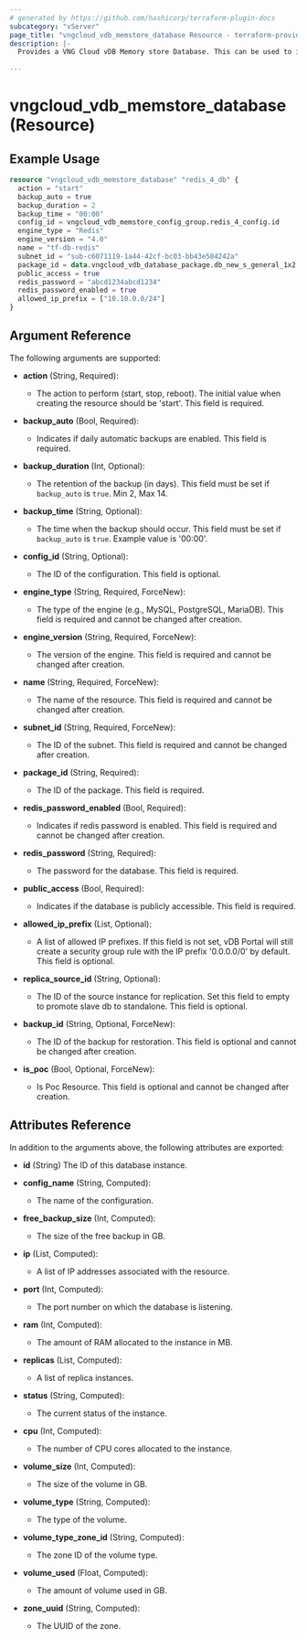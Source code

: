 ```yaml
---
# generated by https://github.com/hashicorp/terraform-plugin-docs
subcategory: "vServer"
page_title: "vngcloud_vdb_memstore_database Resource - terraform-provider-vngcloud"
description: |-
  Provides a VNG Cloud vDB Memory store Database. This can be used to import, create, modify, and delete.
  
---
```


# vngcloud_vdb_memstore_database (Resource)



## Example Usage

```terraform
resource "vngcloud_vdb_memstore_database" "redis_4_db" {
  action = "start"
  backup_auto = true
  backup_duration = 2
  backup_time = "00:00"
  config_id = vngcloud_vdb_memstore_config_group.redis_4_config.id
  engine_type = "Redis"
  engine_version = "4.0"
  name = "tf-db-redis"
  subnet_id = "sub-c6071119-1a44-42cf-bc03-bb43e584242a"
  package_id = data.vngcloud_vdb_database_package.db_new_s_general_1x2.id
  public_access = true
  redis_password = "abcd1234abcd1234"
  redis_password_enabled = true
  allowed_ip_prefix = ["10.10.0.0/24"]
}
```

## Argument Reference

The following arguments are supported:

- **action** (String, Required):
    - The action to perform (start, stop, reboot). The initial value when creating the resource should be 'start'. This field is required.

- **backup_auto** (Bool, Required):
    - Indicates if daily automatic backups are enabled. This field is required.

- **backup_duration** (Int, Optional):
    - The retention of the backup (in days). This field must be set if `backup_auto` is `true`. Min 2, Max 14.

- **backup_time** (String, Optional):
    - The time when the backup should occur. This field must be set if `backup_auto` is `true`. Example value is '00:00'.

- **config_id** (String, Optional):
    - The ID of the configuration. This field is optional.

- **engine_type** (String, Required, ForceNew):
    - The type of the engine (e.g., MySQL, PostgreSQL, MariaDB). This field is required and cannot be changed after creation.

- **engine_version** (String, Required, ForceNew):
    - The version of the engine. This field is required and cannot be changed after creation.

- **name** (String, Required, ForceNew):
    - The name of the resource. This field is required and cannot be changed after creation.

- **subnet_id** (String, Required, ForceNew):
    - The ID of the subnet. This field is required and cannot be changed after creation.

- **package_id** (String, Required):
    - The ID of the package. This field is required.

- **redis_password_enabled** (Bool, Required):
    - Indicates if redis password is enabled. This field is required and cannot be changed after creation.

- **redis_password** (String, Required):
    - The password for the database. This field is required.

- **public_access** (Bool, Required):
    - Indicates if the database is publicly accessible. This field is required.

- **allowed_ip_prefix** (List, Optional):
  - A list of allowed IP prefixes. If this field is not set, vDB Portal will still create a security group rule with the IP prefix '0.0.0.0/0' by default. This field is optional.

- **replica_source_id** (String, Optional):
    - The ID of the source instance for replication. Set this field to empty to promote slave db to standalone. This field is optional.

- **backup_id** (String, Optional, ForceNew):
    - The ID of the backup for restoration. This field is optional and cannot be changed after creation.

- **is_poc** (Bool, Optional, ForceNew):
    - Is Poc Resource. This field is optional and cannot be changed after creation.

## Attributes Reference

In addition to the arguments above, the following attributes are exported:
- **id** (String) The ID of this database instance.

- **config_name** (String, Computed):
    - The name of the configuration.

- **free_backup_size** (Int, Computed):
    - The size of the free backup in GB.

- **ip** (List, Computed):
    - A list of IP addresses associated with the resource.

- **port** (Int, Computed):
    - The port number on which the database is listening.

- **ram** (Int, Computed):
    - The amount of RAM allocated to the instance in MB.

- **replicas** (List, Computed):
    - A list of replica instances.

- **status** (String, Computed):
    - The current status of the instance.

- **cpu** (Int, Computed):
    - The number of CPU cores allocated to the instance.

- **volume_size** (Int, Computed):
    - The size of the volume in GB.

- **volume_type** (String, Computed):
    - The type of the volume.

- **volume_type_zone_id** (String, Computed):
    - The zone ID of the volume type.

- **volume_used** (Float, Computed):
    - The amount of volume used in GB.

- **zone_uuid** (String, Computed):
    - The UUID of the zone.

